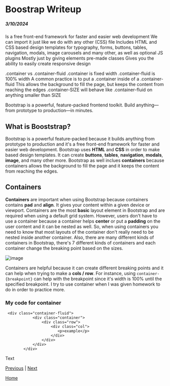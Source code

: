 # Boostrap Writeup
##### 3/10/2024

Is a free front-end framework for faster and easier web development
We can import it just like we do with any other (CSS) file
Includes HTML and CSS based design templates for typography, forms, buttons, tables, navigation, modals, image carousels and many other, as well as optional JS plugins
Mostly just by giving elements pre-made classes
Gives you the ability to easily create responsive design

.container vs .container-fluid
.container is fixed width
.container-fluid is 100% width
A common practice is to put a .container inside of a .container-fluid
This allows the background to fill the page, but keeps the content from reaching the edges
.container-SIZE will behave like .container-fluid on anything smaller than SIZE

Bootstrap is a powerful, feature-packed frontend toolkit. Build anything—from prototype to production—in minutes.

## What is Booststrap?

Bootstrap is a powerful feature-packed because it builds anything from prototype to production and it's a free front-end framework for faster and easier web development. Bootstrap uses **HTML** and **CSS** in order to make based design templates. It can create **buttons**, **tables**, **navigation**, **modals**, **image**, and many other more. Bootstrap as well inclues **containers** because containers allows the background to fill the page and it keeps the content from reaching the edges. 

## Containers

**Containers** are important when using Bootstrap because containers contains **pad** and **align**. It gives your content within a given device or viewport. Containers are the most **basic** layout element in Bootstrap and are required when using a default grid system. However, users don't have to use a container because a container helps **center** or put a **padding** on the user content and it can be nested as well. So, when using containers you need to know that most layouts of the container don't really need to be nested inside another container. Also, there are many different kinds of containers in Bootstrap, there's 7 different kinds of containers and each container change the breaking point based on the sizes. 

![image](https://github.com/kiaram2249/sep10-freedom-project-/assets/146884636/e9d3ce6c-0882-494f-80de-5fcf15627779)

Containers are helpful because it can create different breaking points and it can help when trying to make a **cols / row**. For instance, using `container-{breakpoint}` can help with the breakpoint since it's width is 100% until the specified breakpoint. I try to use container when I was given homework to do in order to practice more. 

### My code for container

```
 <div class="container-fluid">
            <div class="container">
                <div class="row">
                    <div class="col">
                       <p>example</p>
                    </div>
                </div>
            </div>
        </div>
```






Text

[Previous](entry04.md) | [Next](entry06.md)

[Home](../README.md)
